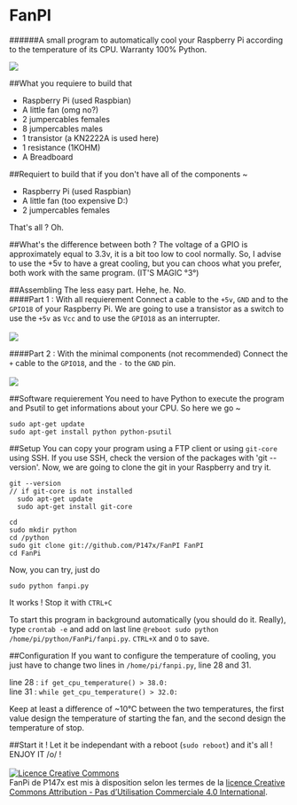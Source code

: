 # FanPI
######A small program to automatically cool your Raspberry Pi according to the temperature of its CPU. Warranty 100% Python.

<img src="http://porostase.fr/upload/IMG_20150110_1828256.jpg">


##What you requiere to build that 
- Raspberry Pi (used Raspbian)
- A little fan (omg no?)
- 2 jumpercables females
- 8 jumpercables males
- 1 transistor (a KN2222A is used here)
- 1 resistance (1KOHM)
- A Breadboard

##Requiert to build that if you don't have all of the components ~ 
- Raspberry Pi (used Raspbian)
- A little fan (too expensive D:)
- 2 jumpercables females

That's all ? Oh.

##What's the difference between both ?
The voltage of a GPIO is approximately equal to 3.3v, it is a bit too low to cool normally. So, I advise to use the +5v to have a great cooling, but you can choos what you prefer, both work with the same program. (IT'S MAGIC °3°)

##Assembling
The less easy part. Hehe, he. No. <br />
####Part 1 : With all requierement
Connect a cable to the `+5v`, `GND` and to the `GPIO18` of your Raspberry Pi. We are going to use a transistor as a switch to use the `+5v` as `Vcc` and to use the `GPIO18` as an interrupter.
<br /><br />
<img src="http://porostase.fr/upload/FanPi_bb.jpg">

####Part 2 : With the minimal components (not recommended)
Connect the `+` cable to the `GPIO18`, and the `-` to the `GND` pin.
<br /><br />
<img src="http://porostase.fr/upload/FanPi_bb4.jpg">

##Software requierement 
You need to have Python to execute the program and Psutil to get informations about your CPU. So here we go ~

```
sudo apt-get update
sudo apt-get install python python-psutil
```

##Setup
You can copy your program using a FTP client or using `git-core` using SSH. If you use SSH, check the version of the packages with 'git --version'. Now, we are going to clone the git in your Raspberry and try it. 
```
git --version
// if git-core is not installed
  sudo apt-get update
  sudo apt-get install git-core
  
cd 
sudo mkdir python
cd /python
sudo git clone git://github.com/P147x/FanPI FanPI
cd FanPi
```

Now, you can try, just do 
```
sudo python fanpi.py 
```
It works ! Stop it with `CTRL+C`

To start this program in background automatically (you should do it. Really), type `crontab -e` and add on last line `@reboot sudo python /home/pi/python/FanPi/fanpi.py`. `CTRL+X` and `O` to save.

##Configuration 
If you want to configure the temperature of cooling, you just have to change two lines in `/home/pi/fanpi.py`, line 28 and 31.

line 28 : `if get_cpu_temperature() > 38.0:` <br />
line 31 : `while get_cpu_temperature() > 32.0:`

Keep at least a difference of ~10°C between the two temperatures, the first value design the temperature of starting the fan, and the second design the temperature of stop. 

##Start it !
Let it be independant with a reboot (`sudo reboot`) and it's all !<br />
ENJOY IT /o/ !<br /><br />
<a rel="license" href="http://creativecommons.org/licenses/by-nc/4.0/"><img alt="Licence Creative Commons" style="border-width:0" src="https://i.creativecommons.org/l/by-nc/4.0/88x31.png" /></a><br /><span xmlns:dct="http://purl.org/dc/terms/" property="dct:title">FanPi</span> de <span xmlns:cc="http://creativecommons.org/ns#" property="cc:attributionName">P147x</span> est mis à disposition selon les termes de la <a rel="license" href="http://creativecommons.org/licenses/by-nc/4.0/">licence Creative Commons Attribution - Pas d’Utilisation Commerciale 4.0 International</a>.
